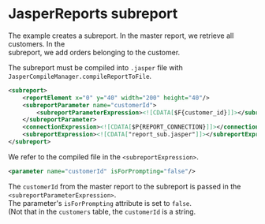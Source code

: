 # JasperReports subreport

The example creates a subreport. In the master report, we retrieve all customers. In the  
subreport, we add orders belonging to the customer.  

The subreport must be compiled into `.jasper` file with `JasperCompileManager.compileReportToFile`.  

```xml
<subreport>
    <reportElement x="0" y="40" width="200" height="40"/>
    <subreportParameter name="customerId">
        <subreportParameterExpression><![CDATA[$F{customer_id}]]></subreportParameterExpression>
    </subreportParameter>
    <connectionExpression><![CDATA[$P{REPORT_CONNECTION}]]></connectionExpression>
    <subreportExpression><![CDATA["report_sub.jasper"]]></subreportExpression>
</subreport>
```
We refer to the compiled file in the `<subreportExpression>`.  

```xml
<parameter name="customerId" isForPrompting="false"/>
```
The `customerId` from the master report to the subreport is passed in the `<subreportParameterExpression>`.  
The parameter's `isForPrompting` attribute is set to `false`.  
(Not that in the `customers` table, the `customerId` is a string. 
